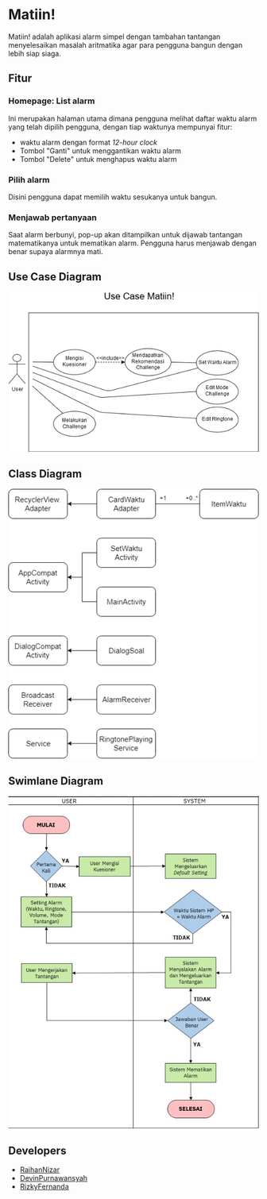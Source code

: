 # Matiin!

Matiin! adalah aplikasi alarm simpel dengan tambahan tantangan menyelesaikan masalah aritmatika agar para pengguna bangun dengan lebih siap siaga.

## Fitur

### Homepage: List alarm

Ini merupakan halaman utama dimana pengguna melihat daftar waktu alarm yang telah dipilih pengguna, dengan tiap waktunya mempunyai fitur:

- waktu alarm dengan format *12-hour clock*
- Tombol "Ganti" untuk menggantikan waktu alarm
- Tombol "Delete" untuk menghapus waktu alarm 

### Pilih alarm

Disini pengguna dapat memilih waktu sesukanya untuk bangun.

### Menjawab pertanyaan

Saat alarm berbunyi, pop-up akan ditampilkan untuk dijawab tantangan matematikanya untuk mematikan alarm. Pengguna harus menjawab dengan benar supaya alarmnya mati.

## Use Case Diagram
![Alt text](https://github.com/raihannizar/Matiin/blob/master/images/Use%20Case(1).png)

## Class Diagram
![Alt text](https://github.com/raihannizar/Matiin/blob/master/images/ClassDiagram.png)

## Swimlane Diagram
![Alt text](https://github.com/raihannizar/Matiin/blob/master/images/Swimlane%20Diagram%20Alarm%20Challenge%20editet.jpg)

## Developers

- [RaihanNizar](github.com/raihannizar)
- [DevinPurnawansyah](github.com/devinpurnawansyah)
- [RizkyFernanda](github.com/rizkyfernanda)
